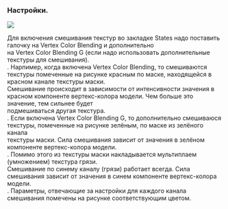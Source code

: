 ### Настройки.

![](/mask_texture_2)  

Для включения смешивания текстур во закладке States надо поставить галочку на Vertex Color Blending и дополнительно   
на Vertex Color Blending G (если надо использовать дополнительные текстуры для смешивания).   
.
Нарпимер, когда включена Vertex Color Blending, то смешиваются текстуры помеченные на рисунке красным по маске,
находящейся в красном канале текстуры маски.  
Смешивание происходит в зависимости от интенсивности значения в красном компоненте вертекс-колора модели. Чем больше это значение, тем сильнее будет   
подмешиваться другая текстура.    
.
Если включена Vertex Color Blending G, то дополнительно смешиваюся текстуры, помеченные на рисунке зелёным, по маске из зелёного канала    
текстуры маски. Сила смешивания зависит от значения в зелёном компоненте вертекс-колора модели.  
.
Помимо этого из текстуры маски накладывается мультиплаем (умножением) текстура грязи.   
Смешивание по синему каналу (грязи) работает всегда. Сила смешивания зависит от значения в синем компоненте вертекс-колора модели.  
.
Параметры, отвечающие за настройки для каждого канала смешивания помечены на рисунке соответствующим цветом.    